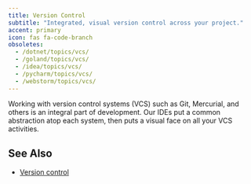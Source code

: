 ```yaml
---
title: Version Control
subtitle: "Integrated, visual version control across your project."
accent: primary
icon: fas fa-code-branch
obsoletes:
  - /dotnet/topics/vcs/
  - /goland/topics/vcs/
  - /idea/topics/vcs/
  - /pycharm/topics/vcs/
  - /webstorm/topics/vcs/
---
```


Working with version control systems (VCS) such as Git, Mercurial, and others is an integral part of development. Our
IDEs put a common abstraction atop each system, then puts a visual face on all your VCS activities.

## See Also

- [Version control](https://www.jetbrains.com/help/idea/version-control-integration.html)
